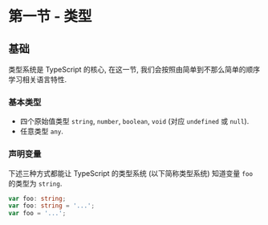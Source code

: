 # 第一节 - 类型

## 基础

类型系统是 TypeScript 的核心, 在这一节, 我们会按照由简单到不那么简单的顺序学习相关语言特性.

### 基本类型

- 四个原始值类型 `string`, `number`, `boolean`, `void` (对应 `undefined` 或 `null`).
- 任意类型 `any`.

### 声明变量

下述三种方式都能让 TypeScript 的类型系统 (以下简称类型系统) 知道变量 `foo` 的类型为 `string`.

```typescript
var foo: string;
var foo: string = '...';
var foo = '...';
```

